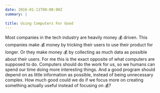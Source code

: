 ```yaml
---
date: 2016-01-11T00:00:00Z
summary: |
  
title: Using Computers For Good
---
```


Most companies in the tech industry are heavily money 💰 driven. 
This companies make 💰 money by tricking their users to use their product for longer. Or they make money 💰 by collecting as much data as possible about their users. 
For me this is the exact opposite of what computers are supposed to do. Computers should do the work for us, so we humans can spend our time doing more interesting things. And a good program should depend on as little information as possible, instead of being unnecessary complex. 
How much good could we do if we focus more on creating something actually useful instead of focusing on 💰?
